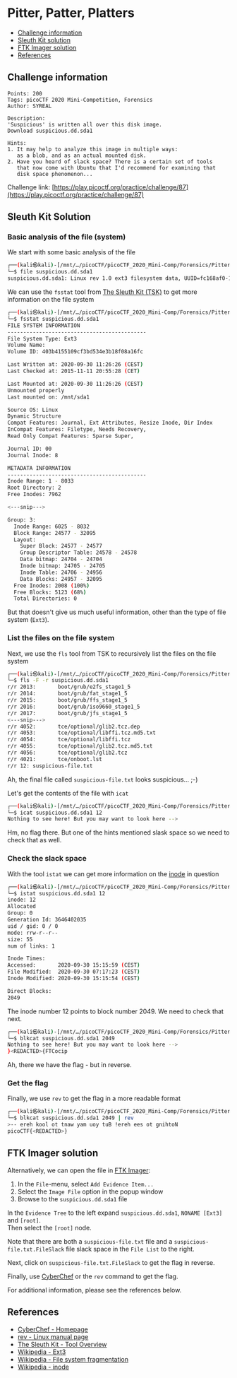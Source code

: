 # Pitter, Patter, Platters

- [Challenge information](#challenge-information)
- [Sleuth Kit solution](#sleuth-kit-solution)
- [FTK Imager solution](#ftk-imager-solution)
- [References](#references)

## Challenge information
```
Points: 200
Tags: picoCTF 2020 Mini-Competition, Forensics
Author: SYREAL

Description:
'Suspicious' is written all over this disk image. 
Download suspicious.dd.sda1

Hints:
1. It may help to analyze this image in multiple ways: 
   as a blob, and as an actual mounted disk.
2. Have you heard of slack space? There is a certain set of tools 
   that now come with Ubuntu that I'd recommend for examining that 
   disk space phenomenon...
```
Challenge link: [https://play.picoctf.org/practice/challenge/87](https://play.picoctf.org/practice/challenge/87)

## Sleuth Kit Solution

### Basic analysis of the file (system)

We start with some basic analysis of the file
```bash
┌──(kali㉿kali)-[/mnt/…/picoCTF/picoCTF_2020_Mini-Comp/Forensics/Pitter,_Patter,_Platters]
└─$ file suspicious.dd.sda1                         
suspicious.dd.sda1: Linux rev 1.0 ext3 filesystem data, UUID=fc168af0-183b-4e53-bdf3-9c1055413b40 (needs journal recovery)
```

We can use the `fsstat` tool from [The Sleuth Kit (TSK)](https://wiki.sleuthkit.org/index.php?title=TSK_Tool_Overview) to get more information on the file system
```bash
┌──(kali㉿kali)-[/mnt/…/picoCTF/picoCTF_2020_Mini-Comp/Forensics/Pitter,_Patter,_Platters]
└─$ fsstat suspicious.dd.sda1                     
FILE SYSTEM INFORMATION
--------------------------------------------
File System Type: Ext3
Volume Name: 
Volume ID: 403b4155109cf3bd534e3b18f08a16fc

Last Written at: 2020-09-30 11:26:26 (CEST)
Last Checked at: 2015-11-11 20:55:28 (CET)

Last Mounted at: 2020-09-30 11:26:26 (CEST)
Unmounted properly
Last mounted on: /mnt/sda1

Source OS: Linux
Dynamic Structure
Compat Features: Journal, Ext Attributes, Resize Inode, Dir Index
InCompat Features: Filetype, Needs Recovery, 
Read Only Compat Features: Sparse Super, 

Journal ID: 00
Journal Inode: 8

METADATA INFORMATION
--------------------------------------------
Inode Range: 1 - 8033
Root Directory: 2
Free Inodes: 7962

<---snip--->

Group: 3:
  Inode Range: 6025 - 8032
  Block Range: 24577 - 32095
  Layout:
    Super Block: 24577 - 24577
    Group Descriptor Table: 24578 - 24578
    Data bitmap: 24704 - 24704
    Inode bitmap: 24705 - 24705
    Inode Table: 24706 - 24956
    Data Blocks: 24957 - 32095
  Free Inodes: 2008 (100%)
  Free Blocks: 5123 (68%)
  Total Directories: 0
```
But that doesn't give us much useful information, other than the type of file system (`Ext3`).

### List the files on the file system

Next, we use the `fls` tool from TSK to recursively list the files on the file system
```bash
┌──(kali㉿kali)-[/mnt/…/picoCTF/picoCTF_2020_Mini-Comp/Forensics/Pitter,_Patter,_Platters]
└─$ fls -F -r suspicious.dd.sda1               
r/r 2013:       boot/grub/e2fs_stage1_5
r/r 2014:       boot/grub/fat_stage1_5
r/r 2015:       boot/grub/ffs_stage1_5
r/r 2016:       boot/grub/iso9660_stage1_5
r/r 2017:       boot/grub/jfs_stage1_5
<---snip--->
r/r 4052:       tce/optional/glib2.tcz.dep
r/r 4053:       tce/optional/libffi.tcz.md5.txt
r/r 4054:       tce/optional/libffi.tcz
r/r 4055:       tce/optional/glib2.tcz.md5.txt
r/r 4056:       tce/optional/glib2.tcz
r/r 4021:       tce/onboot.lst
r/r 12: suspicious-file.txt
```
Ah, the final file called `suspicious-file.txt` looks suspicious... ;-)

Let's get the contents of the file with `icat`
```bash
┌──(kali㉿kali)-[/mnt/…/picoCTF/picoCTF_2020_Mini-Comp/Forensics/Pitter,_Patter,_Platters]
└─$ icat suspicious.dd.sda1 12       
Nothing to see here! But you may want to look here -->
```
Hm, no flag there. But one of the hints mentioned slask space so we need to check that as well.

### Check the slack space

With the tool `istat` we can get more information on the [inode](https://en.wikipedia.org/wiki/Inode) in question
```bash
┌──(kali㉿kali)-[/mnt/…/picoCTF/picoCTF_2020_Mini-Comp/Forensics/Pitter,_Patter,_Platters]
└─$ istat suspicious.dd.sda1 12
inode: 12
Allocated
Group: 0
Generation Id: 3646402035
uid / gid: 0 / 0
mode: rrw-r--r--
size: 55
num of links: 1

Inode Times:
Accessed:       2020-09-30 15:15:59 (CEST)
File Modified:  2020-09-30 07:17:23 (CEST)
Inode Modified: 2020-09-30 15:15:54 (CEST)

Direct Blocks:
2049
```

The inode number 12 points to block number 2049. We need to check that next.
```bash
┌──(kali㉿kali)-[/mnt/…/picoCTF/picoCTF_2020_Mini-Comp/Forensics/Pitter,_Patter,_Platters]
└─$ blkcat suspicious.dd.sda1 2049
Nothing to see here! But you may want to look here -->
}<REDACTED>{FTCocip
```
Ah, there we have the flag - but in reverse.

### Get the flag

Finally, we use `rev` to get the flag in a more readable format
```bash
┌──(kali㉿kali)-[/mnt/…/picoCTF/picoCTF_2020_Mini-Comp/Forensics/Pitter,_Patter,_Platters]
└─$ blkcat suspicious.dd.sda1 2049 | rev               
>-- ereh kool ot tnaw yam uoy tuB !ereh ees ot gnihtoN
picoCTF{<REDACTED>} 
```

## FTK Imager solution

Alternatively, we can open the file in [FTK Imager](https://www.exterro.com/ftk-imager):
 1. In the `File`-menu, select `Add Evidence Item...`
 2. Select the `Image File` option in the popup window
 3. Browse to the `suspicious.dd.sda1` file

In the `Evidence Tree` to the left expand `suspicious.dd.sda1`, `NONAME [Ext3]` and `[root]`.  
Then select the `[root]` node.

Note that there are both a `suspicious-file.txt` file and a `suspicious-file.txt.FileSlack` file slack space in the `File List` to the right.

Next, click on `suspicious-file.txt.FileSlack` to get the flag in reverse.

Finally, use [CyberChef](https://gchq.github.io/CyberChef/) or the `rev` command to get the flag.

For additional information, please see the references below.

## References

- [CyberChef - Homepage](https://gchq.github.io/CyberChef/)
- [rev - Linux manual page](https://man7.org/linux/man-pages/man1/rev.1.html)
- [The Sleuth Kit - Tool Overview](https://wiki.sleuthkit.org/index.php?title=TSK_Tool_Overview)
- [Wikipedia - Ext3](https://en.wikipedia.org/wiki/Ext3)
- [Wikipedia - File system fragmentation](https://en.wikipedia.org/wiki/File_system_fragmentation)
- [Wikipedia - inode](https://en.wikipedia.org/wiki/Inode)
